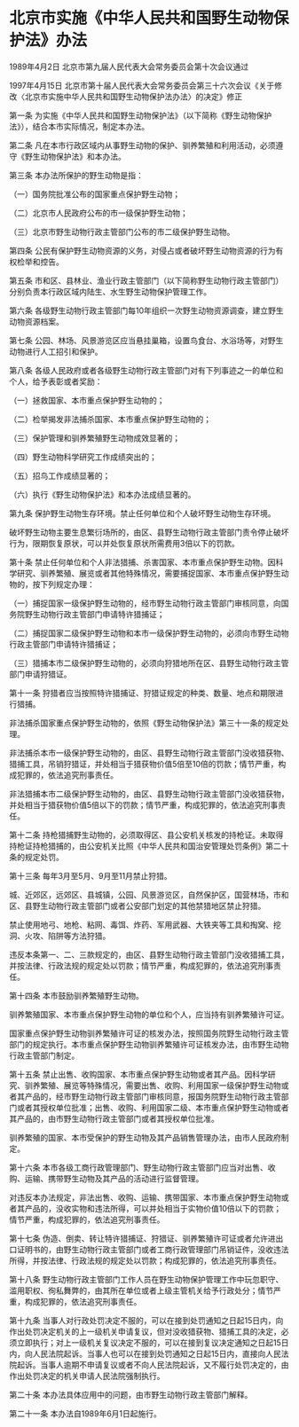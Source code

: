 # 北京市实施《中华人民共和国野生动物保护法》办法

1989年4月2日 北京市第九届人民代表大会常务委员会第十次会议通过

1997年4月15日 北京市第十届人民代表大会常务委员会第三十六次会议《关于修改〈北京市实施中华人民共和国野生动物保护法办法〉的决定》修正



第一条 为实施《中华人民共和国野生动物保护法》（以下简称《野生动物保护法》），结合本市实际情况，制定本办法。

第二条 凡在本市行政区域内从事野生动物的保护、驯养繁殖和利用活动，必须遵守《野生动物保护法》和本办法。

第三条 本办法所保护的野生动物是指：

（一）国务院批准公布的国家重点保护野生动物；

（二）北京市人民政府公布的市一级保护野生动物；

（三）北京市野生动物行政主管部门公布的市二级保护野生动物。

第四条 公民有保护野生动物资源的义务，对侵占或者破坏野生动物资源的行为有权检举和控告。

第五条 市和区、县林业、渔业行政主管部门（以下简称野生动物行政主管部门）分别负责本行政区域内陆生、水生野生动物保护管理工作。

第六条 各级野生动物行政主管部门每10年组织一次野生动物资源调查，建立野生动物资源档案。

第七条 公园、林场、风景游览区应当悬挂巢箱，设置鸟食台、水浴场等，对野生动物进行人工招引和保护。

第八条 各级人民政府或者各级野生动物行政主管部门对有下列事迹之一的单位和个人，给予表彰或者奖励：

（一）拯救国家、本市重点保护野生动物的；

（二）检举揭发非法捕杀国家、本市重点保护野生动物的；

（三）保护管理和驯养繁殖野生动物成效显著的；

（四）野生动物科学研究工作成绩突出的；

（五）招鸟工作成绩显著的；

（六）执行《野生动物保护法》和本办法成绩显著的。

第九条 保护野生动物生存环境。禁止任何单位和个人破坏野生动物生存环境。

破坏野生动物主要生息繁衍场所的，由区、县野生动物行政主管部门责令停止破坏行为，限期恢复原状，可以并处恢复原状所需费用3倍以下的罚款。

第十条 禁止任何单位和个人非法猎捕、杀害国家、本市重点保护野生动物。因科学研究、驯养繁殖、展览或者其他特殊情况，需要捕捉国家、本市重点保护野生动物的，按下列规定办理：

（一）捕捉国家一级保护野生动物的，经市野生动物行政主管部门审核同意，向国务院野生动物行政主管部门申请特许猎捕证；

（二）捕捉国家二级保护野生动物和本市一级保护野生动物的，必须向市野生动物行政主管部门申请特许猎捕证；

（三）猎捕本市二级保护野生动物的，必须向狩猎地所在区、县野生动物行政主管部门申请狩猎证。

第十一条 狩猎者应当按照特许猎捕证、狩猎证规定的种类、数量、地点和期限进行猎捕。

非法捕杀国家重点保护野生动物的，依照《野生动物保护法》第三十一条的规定处理。

非法捕杀本市一级保护野生动物的，由区、县野生动物行政主管部门没收猎获物、猎捕工具，吊销狩猎证，并处相当于猎获物价值5倍至10倍的罚款；情节严重，构成犯罪的，依法追究刑事责任。

非法猎捕本市二级保护野生动物的，由区、县野生动物行政主管部门没收猎获物，并处相当于猎获物价值5倍以下的罚款；情节严重，构成犯罪的，依法追究刑事责任。

第十二条 持枪猎捕野生动物的，必须取得区、县公安机关核发的持枪证。未取得持枪证持枪猎捕的，由公安机关比照《中华人民共和国治安管理处罚条例》第二十条的规定处罚。

第十三条 每年3月至5月、9月至11月禁止狩猎。

城、近郊区，远郊区、县城镇，公园、风景游览区，自然保护区，国营林场，市和区、县野生动物行政主管部门或者公安部门划定的其他禁猎地区禁止狩猎。

禁止使用地弓、地枪、粘网、毒饵、炸药、军用武器、大铁夹等工具和掏窝、挖洞、火攻、陷阱等方法狩猎。

违反本条第一、二、三款规定的，由区、县野生动物行政主管部门没收猎捕工具，并按法律、行政法规的规定处以罚款；情节严重，构成犯罪的，依法追究刑事责任。

第十四条 本市鼓励驯养繁殖野生动物。

驯养繁殖国家、本市重点保护野生动物的单位和个人，应当持有驯养繁殖许可证。

国家重点保护野生动物驯养繁殖许可证的核发办法，按照国务院野生动物行政主管部门的规定执行。本市重点保护野生动物驯养繁殖许可证核发办法，由市野生动物行政主管部门制定。

第十五条 禁止出售、收购国家、本市重点保护野生动物或者其产品。因科学研究、驯养繁殖、展览等特殊情况，需要出售、收购、利用国家一级保护野生动物或者其产品的，经市野生动物行政主管部门审核同意，报国务院野生动物行政主管部门或者其授权单位批准；出售、收购、利用国家二级、本市重点保护野生动物或者其产品的，由市野生动物行政主管部门或者其授权单位批准。

驯养繁殖的国家、本市受保护的野生动物及其产品销售管理办法，由市人民政府制定。

第十六条 本市各级工商行政管理部门、野生动物行政主管部门应当对出售、收购、运输、携带野生动物及其产品的活动进行监督管理。

对违反本办法规定，非法出售、收购、运输、携带国家、本市重点保护野生动物或者其产品的，没收实物和违法所得，可以并处相当于实物价值10倍以下的罚款；情节严重，构成犯罪的，依法追究刑事责任。

第十七条 伪造、倒卖、转让特许猎捕证、狩猎证、驯养繁殖许可证或者允许进出口证明书的，由野生动物行政主管部门或者工商行政管理部门吊销证件，没收违法所得，并按法律、行政法规的规定处以罚款；构成犯罪的，依法追究刑事责任。

第十八条 野生动物行政主管部门工作人员在野生动物保护管理工作中玩忽职守、滥用职权、徇私舞弊的，由其所在单位或者上级主管机关给予行政处分；情节严重，构成犯罪的，依法追究刑事责任。

第十九条 当事人对行政处罚决定不服的，可以在接到处罚通知之日起15日内，向作出处罚决定机关的上一级机关申请复议，但对没收猎获物、猎捕工具的决定，必须立即执行；对上一级机关复议决定不服的，可以在接到复议决定通知之日起15日内，向人民法院起诉。当事人也可以在接到处罚通知之日起15日内，直接向人民法院起诉。当事人逾期不申请复议或者不向人民法院起诉，又不履行处罚决定的，由作出处罚决定的机关申请人民法院强制执行。

第二十条 本办法具体应用中的问题，由市野生动物行政主管部门解释。

第二十一条 本办法自1989年6月1日起施行。